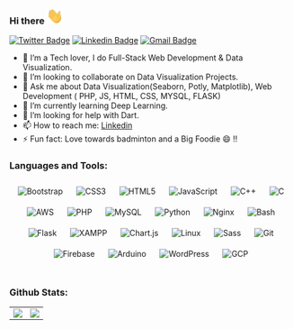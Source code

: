 
### Hi there <img src="https://raw.githubusercontent.com/ABSphreak/ABSphreak/master/gifs/Hi.gif" width="30px"> 

[![Twitter Badge](https://img.shields.io/badge/-@vigneshshettyin-1ca0f1?style=flat-square&labelColor=1ca0f1&logo=twitter&logoColor=white&link=https://twitter.com/vigneshshettyin)](https://twitter.com/vigneshshettyin) [![Linkedin Badge](https://img.shields.io/badge/-vigneshshettyin-blue?style=flat-square&logo=Linkedin&logoColor=white&link=https://www.linkedin.com/in/vigneshshettyin/)](https://www.linkedin.com/in/vigneshshettyin/) [![Gmail Badge](https://img.shields.io/badge/-contact@vigneshshetty.in-c14438?style=flat-square&logo=Gmail&logoColor=white&link=mailto:contact@vigneshshetty.in)](mailto:contact@vigneshshetty.in)



- 🌱 I’m a Tech lover, I do Full-Stack Web Development & Data Visualization.
- 👯 I’m looking to collaborate on Data Visualization Projects.
- 💬 Ask me about Data Visualization(Seaborn, Potly, Matplotlib), Web Development ( PHP, JS, HTML, CSS, MYSQL, FLASK)
- 🌱 I’m currently learning Deep Learning.
- 🤔 I’m looking for help with Dart.
- 📫 How to reach me: [Linkedin](https://www.linkedin.com/in/vigneshshettyin/)
- ⚡ Fun fact: Love towards badminton and a Big Foodie 😄 !! 



### Languages and Tools:
<div align="center">  
<!-- <img style="margin: 10px" src="https://profilinator.rishav.dev/skills-assets/react-original-wordmark.svg" alt="React" height="25" />   -->
<img style="margin: 10px" src="https://profilinator.rishav.dev/skills-assets/bootstrap-plain.svg" alt="Bootstrap" height="25" />  
<img style="margin: 10px" src="https://profilinator.rishav.dev/skills-assets/css3-original-wordmark.svg" alt="CSS3" height="25" />  
<!-- <img style="margin: 10px" src="https://profilinator.rishav.dev/skills-assets/electron-original.svg" alt="Electron" height="25" />   -->
<img style="margin: 10px" src="https://profilinator.rishav.dev/skills-assets/html5-original-wordmark.svg" alt="HTML5" height="25" />  
<img style="margin: 10px" src="https://profilinator.rishav.dev/skills-assets/javascript-original.svg" alt="JavaScript" height="25" />  
<img style="margin: 10px" src="https://profilinator.rishav.dev/skills-assets/cplusplus-original.svg" alt="C++" height="25" />  
<img style="margin: 10px" src="https://profilinator.rishav.dev/skills-assets/c-original.svg" alt="C" height="25" />  
<img style="margin: 10px" src="https://profilinator.rishav.dev/skills-assets/amazonwebservices-original-wordmark.svg" alt="AWS" height="25" />  
<!-- <img style="margin: 10px" src="https://profilinator.rishav.dev/skills-assets/docker-original-wordmark.svg" alt="Docker" height="25" />  
<img style="margin: 10px" src="https://profilinator.rishav.dev/skills-assets/typescript-original.svg" alt="TypeScript" height="25" />   -->
<img style="margin: 10px" src="https://profilinator.rishav.dev/skills-assets/php-original.svg" alt="PHP" height="25" />  
<img style="margin: 10px" src="https://profilinator.rishav.dev/skills-assets/mysql-original-wordmark.svg" alt="MySQL" height="25" />  
<!-- <img style="margin: 10px" src="https://profilinator.rishav.dev/skills-assets/mongodb-original-wordmark.svg" alt="MongoDB" height="25" />   -->
<img style="margin: 10px" src="https://profilinator.rishav.dev/skills-assets/python-original.svg" alt="Python" height="25" />  
<img style="margin: 10px" src="https://profilinator.rishav.dev/skills-assets/nginx-original.svg" alt="Nginx" height="25" />  
<!-- <img style="margin: 10px" src="https://profilinator.rishav.dev/skills-assets/express-original-wordmark.svg" alt="Express.js" height="25" />   -->
<!-- <img style="margin: 10px" src="https://profilinator.rishav.dev/skills-assets/kubernetes-icon.svg" alt="Kubernetes" height="25" />   -->
<img style="margin: 10px" src="https://profilinator.rishav.dev/skills-assets/gnu_bash-icon.svg" alt="Bash" height="25" />  
<!-- <img style="margin: 10px" src="https://profilinator.rishav.dev/skills-assets/raspberrypi.png" alt="Raspberry Pi" height="25" />  
<img style="margin: 10px" src="https://profilinator.rishav.dev/skills-assets/elasticsearch.png" alt="Elastic Search" height="25" />   -->
<img style="margin: 10px" src="https://profilinator.rishav.dev/skills-assets/flask.png" alt="Flask" height="25" />  
<img style="margin: 10px" src="https://profilinator.rishav.dev/skills-assets/xampp.png" alt="XAMPP" height="25" />  
<img style="margin: 10px" src="https://profilinator.rishav.dev/skills-assets/logo-title.svg" alt="Chart.js" height="25" />  
<img style="margin: 10px" src="https://profilinator.rishav.dev/skills-assets/linux-original.svg" alt="Linux" height="25" />  
<img style="margin: 10px" src="https://profilinator.rishav.dev/skills-assets/sass-original.svg" alt="Sass" height="25" />  
<!-- <img style="margin: 10px" src="https://profilinator.rishav.dev/skills-assets/jenkins-icon.svg" alt="Jenkins" height="25" />   -->
<img style="margin: 10px" src="https://profilinator.rishav.dev/skills-assets/git-scm-icon.svg" alt="Git" height="25" />  
<!-- <img style="margin: 10px" src="https://profilinator.rishav.dev/skills-assets/rabbitmq-icon.svg" alt="RabbitMQ" height="25" />  
<img style="margin: 10px" src="https://profilinator.rishav.dev/skills-assets/gatsby.png" alt="Gatsby" height="25" />   -->
<img style="margin: 10px" src="https://profilinator.rishav.dev/skills-assets/firebase.png" alt="Firebase" height="25" />  
<img style="margin: 10px" src="https://profilinator.rishav.dev/skills-assets/arduino.png" alt="Arduino" height="25" />  
<img style="margin: 10px" src="https://profilinator.rishav.dev/skills-assets/wordpress.png" alt="WordPress" height="25" />  
<!-- <img style="margin: 10px" src="https://profilinator.rishav.dev/skills-assets/graphql.png" alt="GraphQL" height="25" />   -->
<!-- <img style="margin: 10px" src="https://profilinator.rishav.dev/skills-assets/ansible.png" alt="Ansible" height="25" />  
<img style="margin: 10px" src="https://profilinator.rishav.dev/skills-assets/nodejs-original-wordmark.svg" alt="Node.js" height="25" />   -->
<img style="margin: 10px" src="https://profilinator.rishav.dev/skills-assets/google_cloud-icon.svg" alt="GCP" height="25" />  
</div>  

<br/>  

### Github Stats:
<table><tr><td valign="top" width="50%">

<img src="https://github-readme-stats.vercel.app/api?username=vigneshshettyin&show_icons=true&count_private=true&hide_border=true" align="left" style="width: 100%" />

</td><td valign="top" width="50%">

<img src="https://github-readme-stats.vercel.app/api/top-langs/?username=vigneshshettyin&hide_border=true&layout=compact" align="left" style="width: 100%" />

</td></tr></table>  

